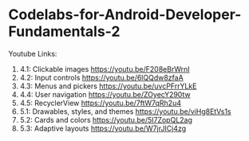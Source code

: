 # Codelabs-for-Android-Developer-Fundamentals-2

Youtube Links:
1. 4.1: Clickable images https://youtu.be/F208eBrWrnI
2. 4.2: Input controls https://youtu.be/6lQQdw8zfaA
3. 4.3: Menus and pickers https://youtu.be/uvcPFrrYLkE
4. 4.4: User navigation https://youtu.be/ZOyecY290tw
5. 4.5: RecyclerView https://youtu.be/7ftW7qRh2u4
6. 5.1: Drawables, styles, and themes https://youtu.be/viHg8EtVs1s
7. 5.2: Cards and colors https://youtu.be/5I7ZopQL2ag
8. 5.3: Adaptive layouts https://youtu.be/W7jrJICj4zg
